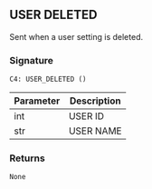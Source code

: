 ## USER DELETED

Sent when a user setting is deleted.


### Signature

`C4: USER_DELETED ()`


| Parameter | Description |
| --- | --- |
| int | USER ID |
| str | USER NAME |


### Returns

`None`

